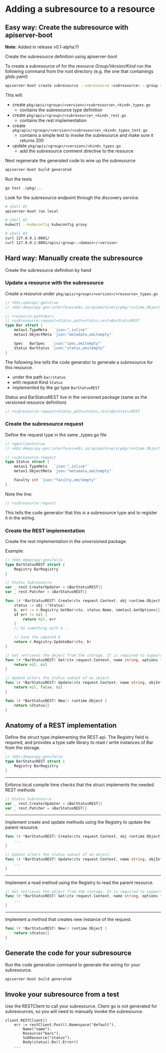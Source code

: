 # Adding a subresource to a resource

## Easy way: Create the subresource with apiserver-boot

**Note:** Added in release v0.1-alpha.11

Create the subresource definition using apiserver-boot

To create a subresource of for the resource *Group/Version/Kind* run the following command
from the root directory (e.g. the one that containings *glide.yaml*)

```sh
apiserver-boot create subresource --subresource <subresource> --group <resource-group> --version <resource-version> --kind <resource-kind>
```

This will:

- create `pkg/apis/<group>/<version>/<subresource>_<kind>_types.go`
  - contains the subresource type definition
- create `pkg/apis/<group>/<subresource>_<kind>_rest.go`
  - contains the rest implementation
- create `pkg/apis/<group>/<version>/<subresource>_<kind>_types_test.go`
  - contains a simple test to invoke the subresource and make sure it returns 200
- update `pkg/apis/<group>/<version>/<kind>_types.go`
  - add the subresource comment directive to the resource

Next regenerate the generated code to wire up the subresource
  
```sh
apiserver-boot build generated
```

Run the tests

```sh
go test ./pkg/...
```

Look for the subresource endpoint through the discovery service:

```sh
# shell #1
apiserver-boot run local
```

```sh
# shell #2
kubectl --kubeconfig kubeconfig proxy
```

```sh
# shell #3
curl 127.0.0.1:8001/
curl 127.0.0.1:8001/apis/<group>.<domain>/<version>
```

## Hard way: Manually create the subresource

Create the subresource definition by hand

### Update a resource with the subresource

Create a resource under `pkg/apis/<group>/<version>/<resource>_types.go`

```go
// +k8s:openapi-gen=true
// +k8s:deepcopy-gen:interfaces=k8s.io/apimachinery/pkg/runtime.Object

// +resource:path=bars
// +subresource:request=Status,path=status,rest=BarStatusREST
type Bar struct {
	metav1.TypeMeta   `json:",inline"`
	metav1.ObjectMeta `json:"metadata,omitempty"`

	Spec   BarSpec   `json:"spec,omitempty"`
	Status BarStatus `json:"status,omitempty"`
}

```

The following line tells the code generator to generate a subresource for this resource.

- under the path `bar/status`
- with request Kind `Status`
- implemented by the go type `BarStatusREST`

Status and BarStatusREST live in the versioned package (same as the versioned resource definition)

```go
// +subresource:request=Status,path=status,rest=BarStatusREST
```



### Create the subresource request

Define the request type in the same <kind>_types.go file

```go
// +genclient=true
// +k8s:deepcopy-gen:interfaces=k8s.io/apimachinery/pkg/runtime.Object

// +subresource-request
type Status struct {
	metav1.TypeMeta   `json:",inline"`
	metav1.ObjectMeta `json:"metadata,omitempty"`

	Faculty int `json:"faculty,omitempty"`
}
```

Note the line:

```go
// +subresource-request
```

This tells the code generator that this is a subresource type and to
register it in the wiring.

### Create the REST implementation

Create the rest implementation in the *unversioned* package.

Example:

```go
// +k8s:deepcopy-gen=false
type BarStatusREST struct {
	Registry BarRegistry
}

// Status Subresource
var _ rest.CreaterUpdater = &BarStatusREST{}
var _ rest.Patcher = &BarStatusREST{}

func (r *BarStatusREST) Create(ctx request.Context, obj runtime.Object) (runtime.Object, error) {
	status := obj.(*Status)
	b, err := r.Registry.GetBar(ctx, status.Name, &metav1.GetOptions{})
	if err != nil {
		return nil, err
	}
    // Do something with b...

    // Save the udpated b
	return r.Registry.UpdateBar(ctx, b)
}

// Get retrieves the object from the storage. It is required to support Patch.
func (r *BarStatusREST) Get(ctx request.Context, name string, options *metav1.GetOptions) (runtime.Object, error) {
	return nil, nil
}

// Update alters the status subset of an object.
func (r *BarStatusREST) Update(ctx request.Context, name string, objInfo rest.UpdatedObjectInfo) (runtime.Object, bool, error) {
	return nil, false, nil
}

func (r *BarStatusREST) New() runtime.Object {
	return &Status{}
}

```


## Anatomy of a REST implementation

Define the struct type implementing the REST api.  The Registry
field is required, and provides a type safe library to read / write
instances of Bar from the storage.


```go
// +k8s:deepcopy-gen=false
type BarStatusREST struct {
	Registry BarRegistry
}
```


---

Enforce local compile time checks that the struct implements
the needed REST methods

```go
// Status Subresource
var _ rest.CreaterUpdater = &BarStatusREST{}
var _ rest.Patcher = &BarStatusREST{}
```


---

Implement create and update methods using the Registry to update the parent resource.

```go
func (r *BarStatusREST) Create(ctx request.Context, obj runtime.Object) (runtime.Object, error) {
    ...
}

// Update alters the status subset of an object.
func (r *BarStatusREST) Update(ctx request.Context, name string, objInfo rest.UpdatedObjectInfo) (runtime.Object, bool, error) {
	...
}
```

---

Implement a read method using the Registry to read the parent resource.


```go
// Get retrieves the object from the storage. It is required to support Patch.
func (r *BarStatusREST) Get(ctx request.Context, name string, options *metav1.GetOptions) (runtime.Object, error) {
	...
}
```

---

Implement a method that creates new instance of the request.

```go
func (r *BarStatusREST) New() runtime.Object {
	return &Status{}
}
```


## Generate the code for your subresource

Run the code generation command to generate the wiring for your subresource.

`apiserver-boot build generated`

## Invoke your subresource from a test

Use the RESTClient to call your subresource.  Client go is not generated
for subresources, so you will need to manually invoke the subresource.

```
client.RESTClient()
	err := restClient.Post().Namespace("default").
		Name("name").
		Resource("bars").
		SubResource("status").
		Body(status).Do().Error()
	...
```

